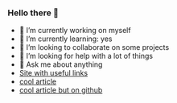 ### Hello there 👋


- 🔭 I’m currently working on myself
- 🌱 I’m currently learning: yes
- 👯 I’m looking to collaborate on some projects
- 🤔 I’m looking for help with a lot of things
- 💬 Ask me about anything
- [Site with useful links](https://linasq.github.io/)
- [cool article](https://paperswithcode.com/paper/layoutlmv3-pre-training-for-document-ai-with)
- [cool article but on github](https://github.com/microsoft/unilm/tree/master/layoutlmv3)

